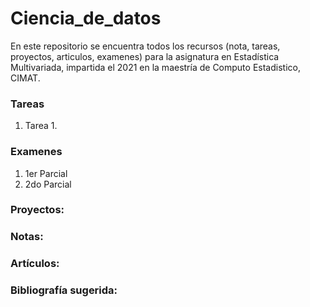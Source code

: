 # Ciencia_de_datos

En este repositorio se encuentra todos los recursos (nota, tareas, proyectos, articulos, examenes) para la asignatura en Estadística Multivariada, impartida el 2021 en la maestría de Computo Estadistico, CIMAT.

### Tareas
1. Tarea 1.


### Examenes
1. 1er Parcial
2. 2do Parcial

### Proyectos: 


### Notas: 

### Artículos: 

### Bibliografía sugerida:
